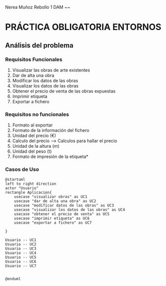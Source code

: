 Nerea Muñoz Rebollo 1 DAM
~~
# PRÁCTICA OBLIGATORIA ENTORNOS

## Análisis del problema

### Requisitos Funcionales

1. Visualizar las obras de arte existentes 
2. Dar de alta una obra
3. Modificar los datos de las obras
4. Visualizar los datos de las obras
5. Obtener el precio de venta de las obras expuestas
6. Imprimir etiqueta
7. Exportar a fichero

### Requisitos no funcionales

1. Formato al exportar
2. Formato de la información del fichero
3. Unidad del precio (€)
4. Calculo del precio --> Calculos para hallar el precio
5. Unidad de la altura (m)
6. Unidad del peso (t)
7. Formato de impresión de la etiqueta*


### Casos de Uso

```plantuml
@startuml
left to right direction
actor "Usuario" 
rectangle Aplicacion{
    usecase "visualizar obras" as UC1
    usecase "dar de alta una obra" as UC2
    usecase "modificar datos de las obras" as UC3
    usecase "visualizar los datos de las obras" as UC4
    usecase "obtener el precio de venta" as UC5
    usecase "imprimir etiqueta" as UC6
    usecase "exportar a fichero" as UC7

}

Usuario -- UC1
Usuario -- UC2
Usuario -- UC3
Usuario -- UC4
Usuario -- UC5
Usuario -- UC6
Usuario -- UC7


@enduml
```

